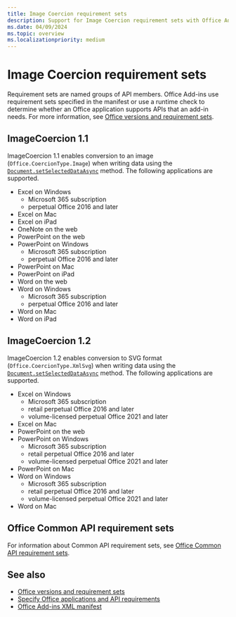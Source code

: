 ```yaml
---
title: Image Coercion requirement sets
description: Support for Image Coercion requirement sets with Office Add-ins across Excel, OneNote, PowerPoint, and Word.
ms.date: 04/09/2024
ms.topic: overview
ms.localizationpriority: medium
---
```


# Image Coercion requirement sets

Requirement sets are named groups of API members. Office Add-ins use requirement sets specified in the manifest or use a runtime check to determine whether an Office application supports APIs that an add-in needs. For more information, see [Office versions and requirement sets](/office/dev/add-ins/develop/office-versions-and-requirement-sets).

## ImageCoercion 1.1

ImageCoercion 1.1 enables conversion to an image (`Office.CoercionType.Image`) when writing data using the [`Document.setSelectedDataAsync`](/javascript/api/office/office.document#office-office-document-getselecteddataasync-member(1)) method. The following applications are supported.

- Excel on Windows
  - Microsoft 365 subscription
  - perpetual Office 2016 and later
- Excel on Mac
- Excel on iPad
- OneNote on the web
- PowerPoint on the web
- PowerPoint on Windows
  - Microsoft 365 subscription
  - perpetual Office 2016 and later
- PowerPoint on Mac
- PowerPoint on iPad
- Word on the web
- Word on Windows
  - Microsoft 365 subscription
  - perpetual Office 2016 and later
- Word on Mac
- Word on iPad

## ImageCoercion 1.2

ImageCoercion 1.2 enables conversion to SVG format (`Office.CoercionType.XmlSvg`) when writing data using the [`Document.setSelectedDataAsync`](/javascript/api/office/office.document#office-office-document-getselecteddataasync-member(1)) method. The following applications are supported.

- Excel on Windows
  - Microsoft 365 subscription
  - retail perpetual Office 2016 and later
  - volume-licensed perpetual Office 2021 and later
- Excel on Mac
- PowerPoint on the web
- PowerPoint on Windows
  - Microsoft 365 subscription
  - retail perpetual Office 2016 and later
  - volume-licensed perpetual Office 2021 and later
- PowerPoint on Mac
- Word on Windows
  - Microsoft 365 subscription
  - retail perpetual Office 2016 and later
  - volume-licensed perpetual Office 2021 and later
- Word on Mac

## Office Common API requirement sets

For information about Common API requirement sets, see [Office Common API requirement sets](office-add-in-requirement-sets.md).

## See also

- [Office versions and requirement sets](/office/dev/add-ins/develop/office-versions-and-requirement-sets)
- [Specify Office applications and API requirements](/office/dev/add-ins/develop/specify-office-hosts-and-api-requirements)
- [Office Add-ins XML manifest](/office/dev/add-ins/develop/add-in-manifests)
